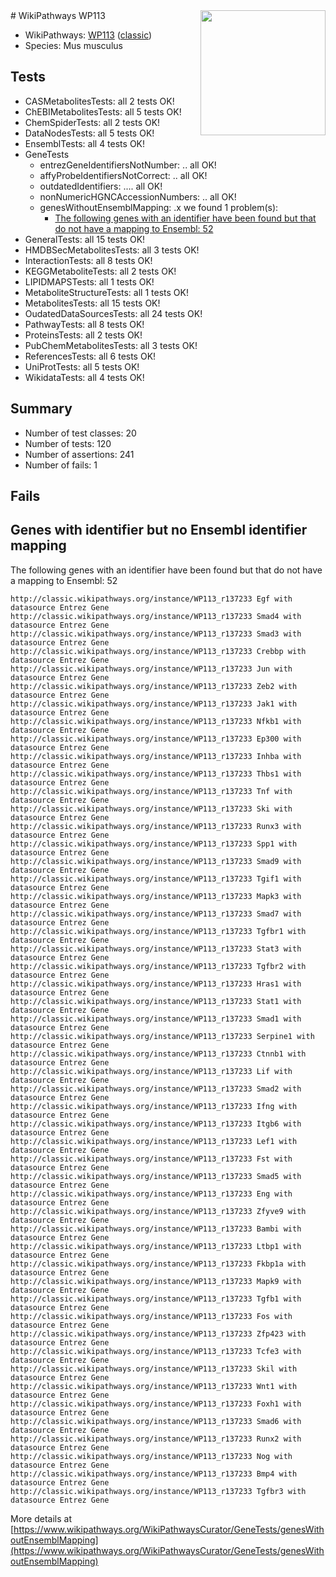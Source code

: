 <img style="float: right; width: 200px" src="https://upload.wikimedia.org/wikipedia/commons/thumb/8/83/Wplogo_with_text_500.png/640px-Wplogo_with_text_500.png" />
# WikiPathways WP113

* WikiPathways: [WP113](https://wikipathways.org/pathways/WP113) ([classic](https://classic.wikipathways.org/instance/WP113))
* Species: Mus musculus
## Tests
* CASMetabolitesTests: all 2 tests OK!
* ChEBIMetabolitesTests: all 5 tests OK!
* ChemSpiderTests: all 2 tests OK!
* DataNodesTests: all 5 tests OK!
* EnsemblTests: all 4 tests OK!
* GeneTests
    * entrezGeneIdentifiersNotNumber: .. all OK!
    * affyProbeIdentifiersNotCorrect: .. all OK!
    * outdatedIdentifiers: .... all OK!
    * nonNumericHGNCAccessionNumbers: .. all OK!
    * genesWithoutEnsemblMapping: .x we found 1 problem(s):
        * [The following genes with an identifier have been found but that do not have a mapping to Ensembl: 52](#c4e5438b)
* GeneralTests: all 15 tests OK!
* HMDBSecMetabolitesTests: all 3 tests OK!
* InteractionTests: all 8 tests OK!
* KEGGMetaboliteTests: all 2 tests OK!
* LIPIDMAPSTests: all 1 tests OK!
* MetaboliteStructureTests: all 1 tests OK!
* MetabolitesTests: all 15 tests OK!
* OudatedDataSourcesTests: all 24 tests OK!
* PathwayTests: all 8 tests OK!
* ProteinsTests: all 2 tests OK!
* PubChemMetabolitesTests: all 3 tests OK!
* ReferencesTests: all 6 tests OK!
* UniProtTests: all 5 tests OK!
* WikidataTests: all 4 tests OK!


## Summary

* Number of test classes: 20
* Number of tests: 120
* Number of assertions: 241
* Number of fails: 1

## Fails

<a name="c4e5438b" />

## Genes with identifier but no Ensembl identifier mapping

The following genes with an identifier have been found but that do not have a mapping to Ensembl: 52
```
http://classic.wikipathways.org/instance/WP113_r137233 Egf with datasource Entrez Gene
http://classic.wikipathways.org/instance/WP113_r137233 Smad4 with datasource Entrez Gene
http://classic.wikipathways.org/instance/WP113_r137233 Smad3 with datasource Entrez Gene
http://classic.wikipathways.org/instance/WP113_r137233 Crebbp with datasource Entrez Gene
http://classic.wikipathways.org/instance/WP113_r137233 Jun with datasource Entrez Gene
http://classic.wikipathways.org/instance/WP113_r137233 Zeb2 with datasource Entrez Gene
http://classic.wikipathways.org/instance/WP113_r137233 Jak1 with datasource Entrez Gene
http://classic.wikipathways.org/instance/WP113_r137233 Nfkb1 with datasource Entrez Gene
http://classic.wikipathways.org/instance/WP113_r137233 Ep300 with datasource Entrez Gene
http://classic.wikipathways.org/instance/WP113_r137233 Inhba with datasource Entrez Gene
http://classic.wikipathways.org/instance/WP113_r137233 Thbs1 with datasource Entrez Gene
http://classic.wikipathways.org/instance/WP113_r137233 Tnf with datasource Entrez Gene
http://classic.wikipathways.org/instance/WP113_r137233 Ski with datasource Entrez Gene
http://classic.wikipathways.org/instance/WP113_r137233 Runx3 with datasource Entrez Gene
http://classic.wikipathways.org/instance/WP113_r137233 Spp1 with datasource Entrez Gene
http://classic.wikipathways.org/instance/WP113_r137233 Smad9 with datasource Entrez Gene
http://classic.wikipathways.org/instance/WP113_r137233 Tgif1 with datasource Entrez Gene
http://classic.wikipathways.org/instance/WP113_r137233 Mapk3 with datasource Entrez Gene
http://classic.wikipathways.org/instance/WP113_r137233 Smad7 with datasource Entrez Gene
http://classic.wikipathways.org/instance/WP113_r137233 Tgfbr1 with datasource Entrez Gene
http://classic.wikipathways.org/instance/WP113_r137233 Stat3 with datasource Entrez Gene
http://classic.wikipathways.org/instance/WP113_r137233 Tgfbr2 with datasource Entrez Gene
http://classic.wikipathways.org/instance/WP113_r137233 Hras1 with datasource Entrez Gene
http://classic.wikipathways.org/instance/WP113_r137233 Stat1 with datasource Entrez Gene
http://classic.wikipathways.org/instance/WP113_r137233 Smad1 with datasource Entrez Gene
http://classic.wikipathways.org/instance/WP113_r137233 Serpine1 with datasource Entrez Gene
http://classic.wikipathways.org/instance/WP113_r137233 Ctnnb1 with datasource Entrez Gene
http://classic.wikipathways.org/instance/WP113_r137233 Lif with datasource Entrez Gene
http://classic.wikipathways.org/instance/WP113_r137233 Smad2 with datasource Entrez Gene
http://classic.wikipathways.org/instance/WP113_r137233 Ifng with datasource Entrez Gene
http://classic.wikipathways.org/instance/WP113_r137233 Itgb6 with datasource Entrez Gene
http://classic.wikipathways.org/instance/WP113_r137233 Lef1 with datasource Entrez Gene
http://classic.wikipathways.org/instance/WP113_r137233 Fst with datasource Entrez Gene
http://classic.wikipathways.org/instance/WP113_r137233 Smad5 with datasource Entrez Gene
http://classic.wikipathways.org/instance/WP113_r137233 Eng with datasource Entrez Gene
http://classic.wikipathways.org/instance/WP113_r137233 Zfyve9 with datasource Entrez Gene
http://classic.wikipathways.org/instance/WP113_r137233 Bambi with datasource Entrez Gene
http://classic.wikipathways.org/instance/WP113_r137233 Ltbp1 with datasource Entrez Gene
http://classic.wikipathways.org/instance/WP113_r137233 Fkbp1a with datasource Entrez Gene
http://classic.wikipathways.org/instance/WP113_r137233 Mapk9 with datasource Entrez Gene
http://classic.wikipathways.org/instance/WP113_r137233 Tgfb1 with datasource Entrez Gene
http://classic.wikipathways.org/instance/WP113_r137233 Fos with datasource Entrez Gene
http://classic.wikipathways.org/instance/WP113_r137233 Zfp423 with datasource Entrez Gene
http://classic.wikipathways.org/instance/WP113_r137233 Tcfe3 with datasource Entrez Gene
http://classic.wikipathways.org/instance/WP113_r137233 Skil with datasource Entrez Gene
http://classic.wikipathways.org/instance/WP113_r137233 Wnt1 with datasource Entrez Gene
http://classic.wikipathways.org/instance/WP113_r137233 Foxh1 with datasource Entrez Gene
http://classic.wikipathways.org/instance/WP113_r137233 Smad6 with datasource Entrez Gene
http://classic.wikipathways.org/instance/WP113_r137233 Runx2 with datasource Entrez Gene
http://classic.wikipathways.org/instance/WP113_r137233 Nog with datasource Entrez Gene
http://classic.wikipathways.org/instance/WP113_r137233 Bmp4 with datasource Entrez Gene
http://classic.wikipathways.org/instance/WP113_r137233 Tgfbr3 with datasource Entrez Gene
```

More details at [https://www.wikipathways.org/WikiPathwaysCurator/GeneTests/genesWithoutEnsemblMapping](https://www.wikipathways.org/WikiPathwaysCurator/GeneTests/genesWithoutEnsemblMapping)

